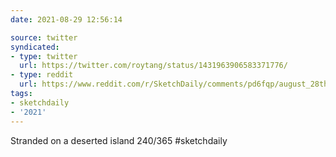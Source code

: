 ```yaml
---
date: 2021-08-29 12:56:14

source: twitter
syndicated:
- type: twitter
  url: https://twitter.com/roytang/status/1431963906583371776/
- type: reddit
  url: https://www.reddit.com/r/SketchDaily/comments/pd6fqp/august_28th_deserted_island/hasvacf/
tags:
- sketchdaily
- '2021'
---
```


Stranded on a deserted island 240/365 #sketchdaily 
